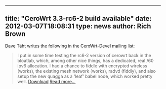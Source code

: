 
---
title: "CeroWrt 3.3-rc6-2 build available"
date: 2012-03-07T18:08:31
type: news
author: Rich Brown
---
Dave Täht writes the following in the CeroWrt-Devel mailing list:

> I put in some time testing the rc6-2 version of cerowrt back in the
> bloatlab, which, among other nice things, has a dedicated, real /60
> ipv6 allocation. I had a chance to fiddle with encrypted wireless
> (works), the existing mesh network (works), radvd (fiddly), and also
> setup the new quagga as a 'leaf' babel node, which worked pretty well.
> [Download](http://huchra.bufferbloat.net/~cero1/3.3/3.3-rc6-2/) [Read
> more...](https://lists.bufferbloat.net/pipermail/cerowrt-devel/2012-March/000117.html)
